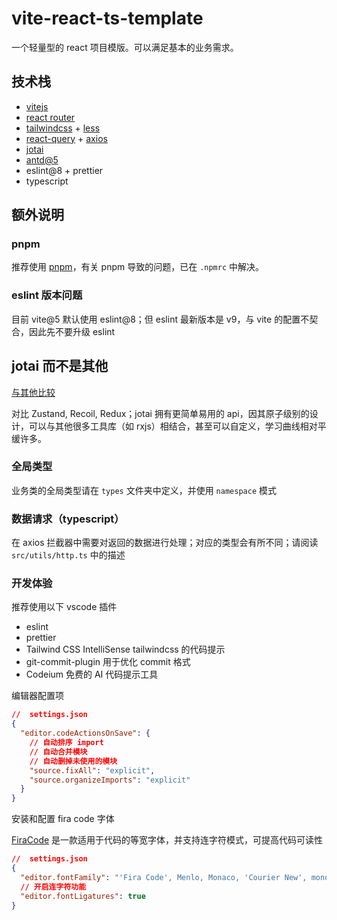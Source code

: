 # vite-react-ts-template

一个轻量型的 react 项目模版。可以满足基本的业务需求。

## 技术栈

- [vitejs](https://vitejs.dev/)
- [react router](https://reactrouter.com/en/main)
- [tailwindcss](https://tailwindcss.com/docs/installation) + [less](https://lesscss.org/)
- [react-query](https://tanstack.com/query/latest/docs/framework/react/overview) + [axios](https://github.com/axios/axios)
- [jotai](https://jotai.org/)
- [antd@5](https://ant-design.antgroup.com/index-cn)
- eslint@8 + prettier
- typescript

## 额外说明

### pnpm

推荐使用 [pnpm](https://pnpm.io/)，有关 pnpm 导致的问题，已在 `.npmrc` 中解决。

### eslint 版本问题

目前 vite@5 默认使用 eslint@8；但 eslint 最新版本是 v9，与 vite 的配置不契合，因此先不要升级 eslint

## jotai 而不是其他

[与其他比较](https://jotai.org/docs/basics/comparison)

对比 Zustand, Recoil, Redux；jotai 拥有更简单易用的 api，因其原子级别的设计，可以与其他很多工具库（如 rxjs）相结合，甚至可以自定义，学习曲线相对平缓许多。

### 全局类型

业务类的全局类型请在 `types` 文件夹中定义，并使用 `namespace` 模式

### 数据请求（typescript）

在 axios 拦截器中需要对返回的数据进行处理；对应的类型会有所不同；请阅读 `src/utils/http.ts` 中的描述

### 开发体验

推荐使用以下 vscode 插件

- eslint
- prettier
- Tailwind CSS IntelliSense tailwindcss 的代码提示
- git-commit-plugin 用于优化 commit 格式
- Codeium 免费的 AI 代码提示工具

编辑器配置项

```json
//  settings.json
{
  "editor.codeActionsOnSave": {
    // 自动排序 import
    // 自动合并模块
    // 自动删掉未使用的模块
    "source.fixAll": "explicit",
    "source.organizeImports": "explicit"
  }
}
```

安装和配置 fira code 字体

[FiraCode](https://github.com/tonsky/FiraCode) 是一款适用于代码的等宽字体，并支持连字符模式，可提高代码可读性

```json
//  settings.json
{
  "editor.fontFamily": "'Fira Code', Menlo, Monaco, 'Courier New', monospace",
  // 开启连字符功能
  "editor.fontLigatures": true
}
```
